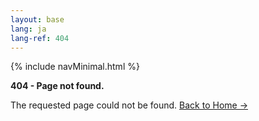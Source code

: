```yaml
---
layout: base
lang: ja
lang-ref: 404
---
```


{% include navMinimal.html %}

<article markdown="1">

**404 - Page not found.**

The requested page could not be found. [Back to Home →](https://sporticon.ookami.tokyo/)